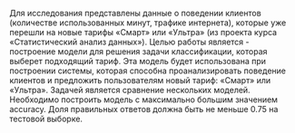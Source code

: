 Для исследования представлены данные о поведении клиентов (количестве использованных минут, трафике интернета), которые уже перешли на новые тарифы «Смарт» или «Ультра» (из проекта курса «Статистический анализ данных»).
Целью работы является - построение модели для решения задачи классификации, которая выберет подходящий тариф. Эта модель будет использована при построении системы, которая способна проанализировать поведение клиентов и предложить пользователям новый тариф: «Смарт» или «Ультра».
Задачей является сравнение нескольких моделей. Необходимо построить модель с максимально большим значением accuracy. Доля правильных ответов должна быть не меньше 0.75 на тестовой выборке.
